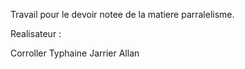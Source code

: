 Travail pour le devoir notee de la matiere parralelisme.

Realisateur : 

Corroller Typhaine
Jarrier Allan
